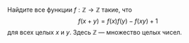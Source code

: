 Найдите все функции $f:\mathbb{Z}\rightarrow \mathbb{Z}$ такие, что $$f(x+y)=f(x)f(y)-f(xy)+1$$ для всех целых $x$ и $y$. Здесь $\mathbb{Z}$ — множество целых чисел.